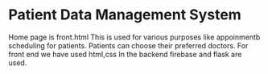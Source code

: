 # Patient Data Management System

Home page is front.html
This is used for various purposes like appoinmentb scheduling for patients.
Patients can choose their preferred doctors.
For front end we have used html,css
In the backend firebase and flask are used.
